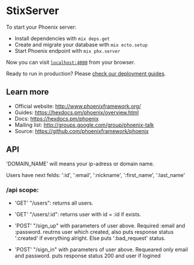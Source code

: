 # StixServer

To start your Phoenix server:

  * Install dependencies with `mix deps.get`
  * Create and migrate your database with `mix ecto.setup`
  * Start Phoenix endpoint with `mix phx.server`

Now you can visit [`localhost:4000`](http://localhost:4000) from your browser.

Ready to run in production? Please [check our deployment guides](https://hexdocs.pm/phoenix/deployment.html).

## Learn more

  * Official website: http://www.phoenixframework.org/
  * Guides: https://hexdocs.pm/phoenix/overview.html
  * Docs: https://hexdocs.pm/phoenix
  * Mailing list: http://groups.google.com/group/phoenix-talk
  * Source: https://github.com/phoenixframework/phoenix


## API

'DOMAIN_NAME' will means your ip-adress or domain name.

Users have next felds: ':id', ':email', ':nickname', ':first_name', ':last_name'

### /api scope:
  * 'GET' "/users":
    returns all users.

  * 'GET' "/users/:id":
    returns user with id = :id if exists.

  * 'POST' "/sign_up" with parameters of user above. Required :email and :password.
    reutrns user which created, also puts response status ':created' if everything alright. Else puts ':bad_request' status.
    
  * 'POST' "/sign_in" with parameters of user above. Requeared only email and password.
    puts response status 200 and user if logined
